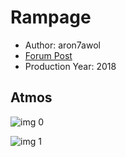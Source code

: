 # Rampage

* Author: aron7awol
* [Forum Post](https://www.avsforum.com/threads/bass-eq-for-filtered-movies.2995212/post-56721112)
* Production Year: 2018

## Atmos

![img 0](https://i.imgur.com/av8VqKp.jpg)

![img 1](https://i.imgur.com/P0aDAup.png)

